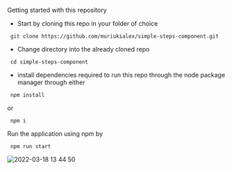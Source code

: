 Getting started with this repository

 - Start by cloning this repo in your folder of choice
```
 git clone https://github.com/muriukialex/simple-steps-component.git
```

 - Change directory into the already cloned repo
 ```
  cd simple-steps-component
 ```

 - install dependencies required to run this repo through the node package manager through either
 ```
  npm install
 ```
   or
 
 ```
  npm i
 ```
 
 Run the application using npm by
 ```
  npm run start
 ```


![2022-03-18 13 44 50](https://user-images.githubusercontent.com/51236424/158989210-09f424fe-c36e-4074-9d85-84a537f1db66.gif)
